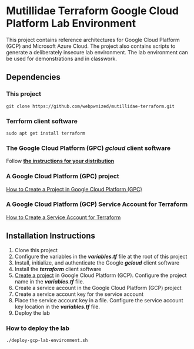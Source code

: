 # Mutillidae Terraform Google Cloud Platform Lab Environment

This project contains reference architectures for Google Cloud Platform (GCP) and Microsoft Azure Cloud. The project also contains scripts to generate a deliberately insecure lab environment. The lab environment can be used for demonstrations and in classwork.

## Dependencies

### This project
`git clone https://github.com/webpwnized/mutillidae-terraform.git`

### Terrform client software
`sudo apt get install terraform`

### The Google Cloud Platform (GPC) *gcloud* client software

Follow [**the instructions for your distribution**](https://cloud.google.com/sdk/docs/install#linux "the instructions for your distribution")

### A Google Cloud Platform (GPC) project

[How to Create a Project in Google Cloud Platform (GPC)](https://www.youtube.com/watch?v=qUgfKkeJ29Y "How to Create a Project in Google Cloud Platform (GPC)")

### A Google Cloud Platform (GCP) Service Account for Terraform

[How to Create a Service Account for Terraform](https://www.youtube.com/watch?v=hMcVrKgX30w "How to Create a Service Account for Terraform")

## Installation Instructions

1. Clone this project
2. Configure the variables in the ***variables.tf*** file at the root of this project
3. Install, initialize, and authenticate the Google ***gcloud*** client software
4. Install the ***terraform*** client software
5. [Create a project](https://www.youtube.com/watch?v=qUgfKkeJ29Y "How to Create a Project in Google Cloud Platform (GPC)") in Google Cloud Platform (GCP). Configure the project name in the ***variables.tf*** file.
6. Create a service account in the Google Cloud Platform (GCP) project
7. Create a service account key for the service account
8. Place the service account key in a file. Configure the service account key location in the ***variables.tf*** file.
9. Deploy the lab

### How to deploy the lab

`./deploy-gcp-lab-environment.sh`

